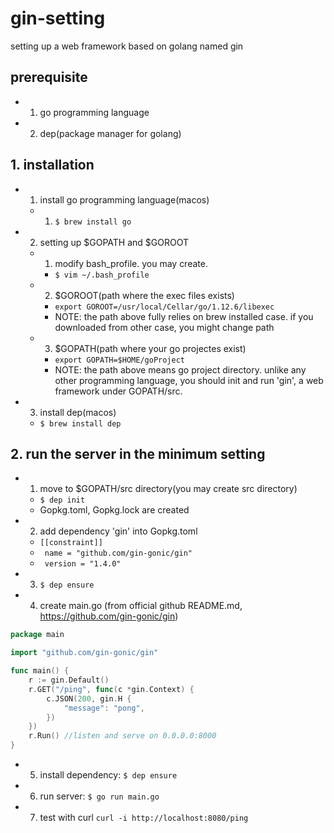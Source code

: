 # gin-setting
setting up a web framework based on golang named gin

## prerequisite
* 1. go programming language
* 2. dep(package manager for golang)

## 1. installation
* 1. install go programming language(macos)
    * 1.  ``` $ brew install go ```
* 2. setting up $GOPATH and $GOROOT
    * 1. modify bash_profile. you may create.
        * ``` $ vim ~/.bash_profile ``` 
    * 2. $GOROOT(path where the exec files exists)
        * ```export GOROOT=/usr/local/Cellar/go/1.12.6/libexec```
        * NOTE: the path above fully relies on brew installed case. if you downloaded from other case, you might change path
    * 3. $GOPATH(path where your go projectes exist)
        * ```export GOPATH=$HOME/goProject```
        * NOTE: the path above means go project directory. unlike any other programming language, you should init and run 'gin', a web framework under GOPATH/src.
* 3. install dep(macos)
    * ``` $ brew install dep ```

## 2. run the server in the minimum setting
* 1. move to $GOPATH/src directory(you may create src directory)
    * ```$ dep init```
    * Gopkg.toml, Gopkg.lock are created
* 2. add dependency 'gin' into Gopkg.toml
    * ``` [[constraint]] ```
    * ``` name = "github.com/gin-gonic/gin"```
    * ``` version = "1.4.0"```
* 3. ``` $ dep ensure ```    
* 4. create main.go (from official github README.md, https://github.com/gin-gonic/gin)
```go
package main

import "github.com/gin-gonic/gin"

func main() {
    r := gin.Default()
    r.GET("/ping", func(c *gin.Context) {
        c.JSON(200, gin.H {
            "message": "pong",
        })
    })
    r.Run() //listen and serve on 0.0.0.0:8000
}
```
* 5. install dependency: ``` $ dep ensure ```
* 6. run server: ``` $ go run main.go ```
* 7. test with curl ``` curl -i http://localhost:8080/ping ```
